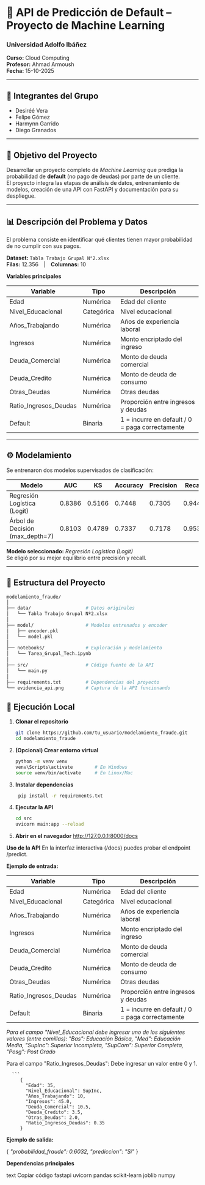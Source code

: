 # 🧠 API de Predicción de Default – Proyecto de Machine Learning

### Universidad Adolfo Ibáñez  
**Curso:** Cloud Computing  
**Profesor:** Ahmad Armoush  
**Fecha:** 15-10-2025  

---

## 👥 Integrantes del Grupo
- Desiréé Vera  
- Felipe Gómez  
- Harmynn Garrido  
- Diego Granados  

---

## 🎯 Objetivo del Proyecto
Desarrollar un proyecto completo de *Machine Learning* que prediga la probabilidad de **default** (no pago de deudas) por parte de un cliente.  
El proyecto integra las etapas de análisis de datos, entrenamiento de modelos, creación de una API con FastAPI y documentación para su despliegue.

---

## 📊 Descripción del Problema y Datos
El problema consiste en identificar qué clientes tienen mayor probabilidad de no cumplir con sus pagos.

**Dataset:** `Tabla Trabajo Grupal N°2.xlsx`  
**Filas:** 12.356 | **Columnas:** 10  

**Variables principales**

| Variable | Tipo | Descripción |
|-----------|------|-------------|
| Edad | Numérica | Edad del cliente |
| Nivel_Educacional | Categórica | Nivel educacional |
| Años_Trabajando | Numérica | Años de experiencia laboral |
| Ingresos | Numérica | Monto encriptado del ingreso |
| Deuda_Comercial | Numérica | Monto de deuda comercial |
| Deuda_Credito | Numérica | Monto de deuda de consumo |
| Otras_Deudas | Numérica | Otras deudas |
| Ratio_Ingresos_Deudas | Numérica | Proporción entre ingresos y deudas |
| Default | Binaria | 1 = incurre en default / 0 = paga correctamente |

---

## ⚙️ Modelamiento

Se entrenaron dos modelos supervisados de clasificación:

| Modelo | AUC | KS | Accuracy | Precision | Recall | F1 |
|---------|-----|----|-----------|------------|---------|----|
| Regresión Logística (Logit) | 0.8386 | 0.5166 | 0.7448 | 0.7305 | 0.9449 | **0.8240** |
| Árbol de Decisión (max_depth=7) | 0.8103 | 0.4789 | 0.7337 | 0.7178 | 0.9539 | 0.8191 |

**Modelo seleccionado:** *Regresión Logística (Logit)*  
Se eligió por su mejor equilibrio entre precisión y recall.

---

## 🌿 Estructura del Proyecto

```bash
modelamiento_fraude/
│
├── data/                    # Datos originales
│   └── Tabla Trabajo Grupal Nº2.xlsx
│
├── model/                   # Modelos entrenados y encoder
│   ├── encoder.pkl
│   └── model.pkl
│
├── notebooks/               # Exploración y modelamiento
│   └── Tarea_Grupal_Tech.ipynb
│
├── src/                     # Código fuente de la API
│   └── main.py
│
├── requirements.txt         # Dependencias del proyecto
└── evidencia_api.png        # Captura de la API funcionando
```


## 🚀 Ejecución Local

1. **Clonar el repositorio**
   ```bash
   git clone https://github.com/tu_usuario/modelamiento_fraude.git
   cd modelamiento_fraude

2. **(Opcional) Crear entorno virtual**


   ```bash
   python -m venv venv
   venv\Scripts\activate        # En Windows  
   source venv/bin/activate     # En Linux/Mac
   
4. **Instalar dependencias**
   ```bash
    pip install -r requirements.txt

7. **Ejecutar la API**
   ```bash
   cd src
   uvicorn main:app --reload

8. **Abrir en el navegador**
   http://127.0.0.1:8000/docs



**Uso de la API**
   En la interfaz interactiva (/docs) puedes probar el endpoint /predict.

**Ejemplo de entrada:**


| Variable | Tipo | Descripción |
|-----------|------|-------------|
| Edad | Numérica | Edad del cliente |
| Nivel_Educacional | Categórica | Nivel educacional |
| Años_Trabajando | Numérica | Años de experiencia laboral |
| Ingresos | Numérica | Monto encriptado del ingreso |
| Deuda_Comercial | Numérica | Monto de deuda comercial |
| Deuda_Credito | Numérica | Monto de deuda de consumo |
| Otras_Deudas | Numérica | Otras deudas |
| Ratio_Ingresos_Deudas | Numérica | Proporción entre ingresos y deudas |
| Default | Binaria | 1 = incurre en default / 0 = paga correctamente |

*Para el campo  "Nivel_Educacional debe ingresar uno de los siguientes valores (entre comillas): "Bas": Educación Básica, "Med": Educación Media, "SupInc": Superior Incompleta, "SupCom": Superior Completa, "Posg": Post Grado*

Para el campo "Ratio_Ingresos_Deudas": Debe ingresar un valor entre 0 y 1.

      ```
         {
           "Edad": 35,
           "Nivel_Educacional": SupInc,
           "Años_Trabajando": 10,
           "Ingresos": 45.0,
           "Deuda_Comercial": 10.5,
           "Deuda_Credito": 3.5,
           "Otras_Deudas": 2.0,
           "Ratio_Ingresos_Deudas": 0.35
         }

**Ejemplo de salida:**

{
  *"probabilidad_fraude": 0.6032,
  "prediccion": "Sí"*
}


**Dependencias principales**

   text
   Copiar código
   fastapi
   uvicorn
   pandas
   scikit-learn
   joblib
   numpy


























